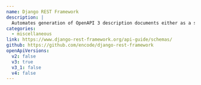 ```yaml
---
name: Django REST Framework
description: |
  Automates generation of OpenAPI 3 description documents either as a static file (via CLI command) or a dynamic view within the Django REST Framework (DRF) application.
categories:
  - miscellaneous
link: https://www.django-rest-framework.org/api-guide/schemas/
github: https://github.com/encode/django-rest-framework
openApiVersions:
  v2: false
  v3: true
  v3_1: false
  v4: false
---
```


